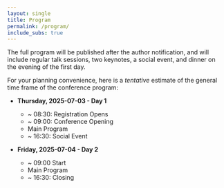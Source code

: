 ```yaml
---
layout: single
title: Program
permalink: /program/
include_subs: true
---
```


The full program will be published after the author notification, and will
include regular talk sessions, two keynotes, a social event, and dinner on the evening
of the first day.

For your planning convenience, here is a *tentative* estimate of the general
time frame of the conference program:

* **Thursday, 2025-07-03 - Day 1**
  * ~ 08:30: Registration Opens
  * ~ 09:00: Conference Opening
  * Main Program
  * ~ 16:30: Social Event

* **Friday, 2025-07-04 - Day 2**
  * ~ 09:00 Start
  * Main Program
  * ~ 16:30: Closing
